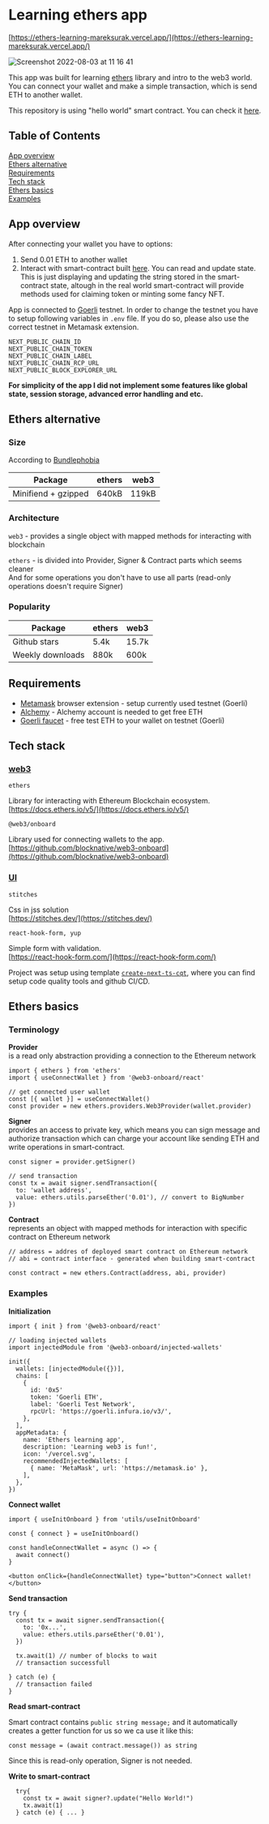 # Learning ethers app

[https://ethers-learning-mareksurak.vercel.app/](https://ethers-learning-mareksurak.vercel.app/)

![Screenshot 2022-08-03 at 11 16 41](https://user-images.githubusercontent.com/20334563/182572200-8fecbc0f-29b8-472f-bd2a-e9ab094affce.png)

This app was built for learning [ethers](https://docs.ethers.io/v5/) library and intro to the web3 world.
You can connect your wallet and make a simple transaction, which is send ETH to another wallet.

This repository is using "hello world" smart contract. You can check it
[here](https://github.com/marekSurak/smart-contract).

## Table of Contents

[App overview](#app-overview) <br />
[Ethers alternative](#ethers-alternative) <br />
[Requirements](#requirements)<br />
[Tech stack](#tech-stack) <br />
[Ethers basics](#ethers-basics) <br />
[Examples](#examples) <br />

## App overview

After connecting your wallet you have to options:

1. Send 0.01 ETH to another wallet
2. Interact with smart-contract built [here](https://github.com/marekSurak/smart-contract). You can read and update state. This is just displaying and updating the string stored in the smart-contract state, altough in the real world smart-contract will provide methods used for claiming token or minting some fancy NFT.

App is connected to [Goerli](https://goerli.etherscan.io/) testnet. In order to change the testnet you have to setup following variables in `.env` file.
If you do so, please also use the correct testnet in Metamask extension.

```
NEXT_PUBLIC_CHAIN_ID
NEXT_PUBLIC_CHAIN_TOKEN
NEXT_PUBLIC_CHAIN_LABEL
NEXT_PUBLIC_CHAIN_RCP_URL
NEXT_PUBLIC_BLOCK_EXPLORER_URL
```

<b>For simplicity of the app I did not implement some features like global state, session storage, advanced error handling and etc.</b>

## Ethers alternative

### Size

According to [Bundlephobia](https://bundlephobia.com/)

| Package             | ethers | web3  |
| ------------------- | ------ | ----- |
| Minifiend + gzipped | 640kB  | 119kB |

### Architecture

`web3` - provides a single object with mapped methods for interacting with blockchain

`ethers` - is divided into Provider, Signer & Contract parts which seems cleaner<br /> And for some operations you don't have to use all parts (read-only operations doesn't require Signer)

### Popularity

| Package          | ethers | web3  |
| ---------------- | ------ | ----- |
| Github stars     | 5.4k   | 15.7k |
| Weekly downloads | 880k   | 600k  |

## Requirements

- [Metamask](https://metamask.io/) browser extension - setup currently used testnet (Goerli)
- [Alchemy](https://www.alchemy.com/) - Alchemy account is needed to get free ETH
- [Goerli faucet](https://goerlifaucet.com/) - free test ETH to your wallet on testnet (Goerli)

## Tech stack

### <u>web3</u>

`ethers`

Library for interacting with Ethereum Blockchain ecosystem.<br />
[https://docs.ethers.io/v5/](https://docs.ethers.io/v5/)

`@web3/onboard`

Library used for connecting wallets to the app.<br />
[https://github.com/blocknative/web3-onboard](https://github.com/blocknative/web3-onboard)

### <u>UI</u>

`stitches`

Css in jss solution<br />
[https://stitches.dev/](https://stitches.dev/)

`react-hook-form, yup`

Simple form with validation.<br />
[https://react-hook-form.com/](https://react-hook-form.com/)

Project was setup using template [`create-next-ts-cqt`](https://github.com/marekSurak/create-next-ts-cqt), where you can find setup code quality tools and github CI/CD.

## Ethers basics

### Terminology

<b>Provider</b> <br />
is a read only abstraction providing a connection to the Ethereum network

```
import { ethers } from 'ethers'
import { useConnectWallet } from '@web3-onboard/react'

// get connected user wallet
const [{ wallet }] = useConnectWallet()
const provider = new ethers.providers.Web3Provider(wallet.provider)
```

<b>Signer</b> <br />
provides an access to private key, which means you can sign message and authorize transaction which can charge your account like sending ETH and write operations in smart-contract.

```
const signer = provider.getSigner()

// send transaction
const tx = await signer.sendTransaction({
  to: 'wallet address',
  value: ethers.utils.parseEther('0.01'), // convert to BigNumber
})
```

<b>Contract</b> <br />
represents an object with mapped methods for interaction with specific contract on Ethereum network

```
// address = addres of deployed smart contract on Ethereum network
// abi = contract interface - generated when building smart-contract

const contract = new ethers.Contract(address, abi, provider)
```

### Examples

<b>Initialization</b>

```
import { init } from '@web3-onboard/react'

// loading injected wallets
import injectedModule from '@web3-onboard/injected-wallets'

init({
  wallets: [injectedModule({})],
  chains: [
    {
      id: '0x5'
      token: 'Goerli ETH',
      label: 'Goerli Test Network',
      rpcUrl: 'https://goerli.infura.io/v3/',
    },
  ],
  appMetadata: {
    name: 'Ethers learning app',
    description: 'Learning web3 is fun!',
    icon: '/vercel.svg',
    recommendedInjectedWallets: [
      { name: 'MetaMask', url: 'https://metamask.io' },
    ],
  },
})
```

<b>Connect wallet</b>

```
import { useInitOnboard } from 'utils/useInitOnboard'

const { connect } = useInitOnboard()

const handleConnectWallet = async () => {
  await connect()
}

<button onClick={handleConnectWallet} type="button">Connect wallet!</button>
```

<b>Send transaction</b>

```
try {
  const tx = await signer.sendTransaction({
    to: '0x...',
    value: ethers.utils.parseEther('0.01'),
  })

  tx.await(1) // number of blocks to wait
  // transaction successfull

} catch (e) {
  // transaction failed
}

```

<b>Read smart-contract</b>

Smart contract contains `public string message;` and it automatically creates a getter function for us so we ca use it like this:

```
const message = (await contract.message()) as string
```

Since this is read-only operation, Signer is not needed.

<b>Write to smart-contract</b>

```
  try{
    const tx = await signer?.update("Hello World!")
    tx.await(1)
  } catch (e) { ... }
```
